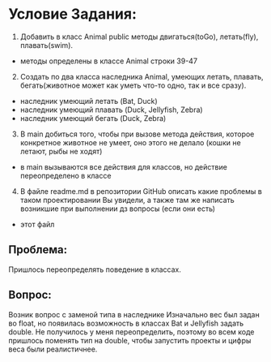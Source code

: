 # Условие Задания:
1) Добавить в класс Animal public методы двигаться(toGo), летать(fly), плавать(swim).
* методы определены в классе Animal строки 39-47
2) Создать по два класса
   наследника Animal, умеющих летать, плавать, бегать(животное может как уметь что-то одно, так и все сразу).
* наследник умеющий летать (Bat, Duck)
* наследник умеющий плавать (Duck, Jellyfish, Zebra)
* наследник умеющий бегать (Duck, Zebra)
3) В main добиться того, чтобы при вызове метода действия, которое конкретное животное не умеет, оно этого не делало (кошки не летают, рыбы не ходят)
* в main вызываются все действия для классов, но действие переопределено в классе
4) В файле readme.md в репозитории GitHub описать
   какие проблемы в таком проектировании Вы увидели,
   а также там же написать возникшие при выполнении дз вопросы
   (если они есть)
* этот файл 

## Проблема:
Пришлось переопределять поведение в классах.

## Вопрос:
Возник вопрос с заменой типа в наследнике
Изначально вес был задан во float, но появилась возможность в классах Bat и Jellyfish задать double.
Не получилось у меня переопределить, поэтому во всем коде пришлось поменять тип на double, чтобы запустить проекты и цифры веса были реалистичнее.